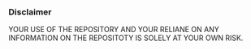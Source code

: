 ### Disclaimer
YOUR USE OF THE REPOSITORY AND YOUR RELIANE ON ANY INFORMATION ON THE REPOSITOTY IS SOLELY AT YOUR OWN RISK.
